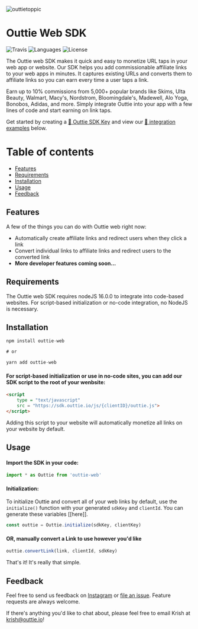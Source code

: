 
![outtietoppic](https://user-images.githubusercontent.com/69208945/206003175-3228e56a-841a-4521-9d76-aa3bce957b07.png)

<h1 align="left"> Outtie Web SDK</h1>

![Travis](https://img.shields.io/travis/stripe/stripe-ios/master.svg?style=flat)
![Languages](https://img.shields.io/badge/languages-javascript-blue.svg?maxAge=2592000)
![License](https://img.shields.io/cocoapods/l/Stripe.svg?style=flat)

The Outtie web SDK makes it quick and easy to monetize URL taps in your web app or website. Our SDK helps you add commissionable affiliate links to your web apps in minutes. It captures existing URLs and converts them to affiliate links so you can earn every time a user taps a link.

Earn up to 10% commissions from 5,000+ popular brands like Skims, Ulta Beauty, Walmart, Macy's, Nordstrom, Bloomingdale's, Madewell, Alo Yoga, Bonobos, Adidas, and more. Simply integrate Outtie into your app with a few lines of code and start earning on link taps.

Get started by creating a [🔑 Outtie SDK Key](https://google.com) and view our [📘 integration examples](#example) below.



Table of contents
=================

<!--ts-->
   * [Features](#features)
   * [Requirements](#requirements)
   * [Installation](#installation)
   * [Usage](#usage)
 * [Feedback](#feedback)

<!--te-->

## Features

A few of the things you can do with Outtie web right now:

* Automatically create affiliate links and redirect users when they click a link
* Convert individual links to affiliate links and redirect users to the converted link
* **More developer features coming soon...**
<!-- * Open links natively within your app or in the Safari app (to enable browser cookies) -->
<!-- * Track unique links for users -->
<!-- * View clicks, sales, and commissions -->
<!-- * Leverage the Outtie Developer API -->

## Requirements

The Outtie web SDK requires nodeJS 16.0.0 to integrate into code-based websites. For script-based initialization or no-code integration, no NodeJS is necessary. 






## Installation

```javascript
npm install outtie-web 

# or

yarn add outtie-web
```

#### For script-based initialization or use in no-code sites, you can add our SDK script to the root of your wenbsite:

```html
<script
    type = "text/javascript"
    src = "https://sdk.outtie.io/js/{clientID}/outtie.js">   
</script>
```

Adding this script to your website will automatically monetize all links on your website by default.

## Usage

#### Import the SDK in your code:
```javascript
import * as Outtie from 'outtie-web'
``` 

#### Initialization:

To initialize Outtie and convert all of your web links by default, use the `initialize()` function with your generated `sdkKey` and `clientId`. You can generate these variables [[here]].

```javascript
const outtie = Outtie.initialize(sdkKey, clientKey)
```


#### OR, manually convert a Link to use however you'd like 
```javascript
outtie.convertLink(link, clientId, sdkKey)
```

That's it! It's really that simple. 






## Feedback

Feel free to send us feedback on [Instagram](https://instagram.com/outtie) or [file an issue](https://github.com/OuttieDev/outtie-web/issues/new). Feature requests are always welcome.

If there's anything you'd like to chat about, please feel free to email Krish at krish@outtie.io!

